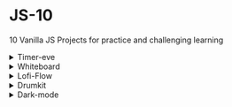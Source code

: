 # JS-10
10 Vanilla JS Projects for practice and challenging learning

<details>
<summary>Timer-eve</summary>
<img src="https://github.com/inline-arc/JS-10/assets/104635627/1b91a0a1-9e1b-452f-9bf3-aebcc1b7ddb2" width="500">
</details>
<details>
<summary>Whiteboard</summary>
<img src="https://github.com/inline-arc/JS-10/assets/104635627/f4f6c281-4017-46ee-88d4-85ccecaec0ba" width="500">
</details>
<details>
<summary>Lofi-Flow</summary>
<img src="https://github.com/inline-arc/JS-10/assets/104635627/cb032741-6c27-4bc6-91bc-bb1569d2da1b" width="500">
</details>
<details>
<summary>Drumkit</summary>
<img src="https://github.com/inline-arc/JS-10/assets/104635627/9b0e5489-f1d1-42d0-8373-df28f5ddeaa5" width="500">
</details>
<details>
<summary>Dark-mode</summary>
<img src="https://github.com/inline-arc/JS-10/assets/104635627/8fb699cd-003c-44c5-8ff1-f086d6b195e3" width="500">
</details>




